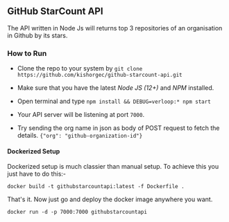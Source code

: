 ## GitHub StarCount API 

The API written in Node Js will returns top 3 repositories of an organisation in Github by its
stars.

### How to Run

- Clone the repo to your system by `git clone https://github.com/kishorgec/github-starcount-api.git`

- Make sure that you have the latest _Node JS (12+)_ and _NPM_ installed.

- Open terminal and type `npm install && DEBUG=verloop:* npm start`

- Your API server will be listening at port `7000`.

- Try sending the org name in json as body of POST request to fetch the details. `{"org": "github-organization-id"}`

#### Dockerized Setup

Dockerized setup is much classier than manual setup. To achieve this you just have to do this:-

```shell
docker build -t githubstarcountapi:latest -f Dockerfile .
```

That's it. Now just go and deploy the docker image anywhere you want.

```shell
docker run -d -p 7000:7000 githubstarcountapi
```
